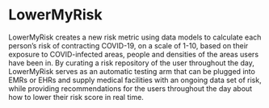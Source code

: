 # LowerMyRisk
LowerMyRisk creates a new risk metric using data models to calculate each person’s risk of contracting COVID-19, on a scale of 1-10, based on their exposure to COVID-infected areas, people and densities of the areas users have been in. By curating a risk repository of the user throughout the day, LowerMyRisk serves as an automatic testing arm that can be plugged into EMRs or EHRs and supply medical facilities with an ongoing data set of risk, while providing recommendations for the users throughout the day about how to lower their risk score in real time.
